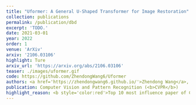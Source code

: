 ```yaml
---
title: "Uformer: A General U-Shaped Transformer for Image Restoration"
collection: publications
permalink: /publication/dbd
excerpt: 'TODO.'
date: 2021-03-01
year: 2022
order: 1
venue: 'ArXiv'
arxiv: '2106.03106'
highlight: Ture
arxiv_url: 'https://arxiv.org/abs/2106.03106'
teaser: ./images/uformer.gif
code: https://github.com/ZhendongWang6/Uformer
authors: <a href='https://zhendongwang6.github.io/'>Zhendong Wang</a>, <b>Xiaodong Cun 📮</b>, <a href='https://jianminbao.github.io/'>Jianmin Bao</a>, <a href='https://people.ucas.ac.cn/~jzliu?language=en'>Jianzhuang Liu</a>, <a href='http://staff.ustc.edu.cn/~zhwg/'>Wengang Zhou</a>, <a href='http://staff.ustc.edu.cn/~zhwg/'>Houqiang Li</a>
publication: Computer Vision and Pattern Recognition (<b>CVPR</b>)
highlight_reason: <b style='color:red'>Top 10 most influence paper of CVPR 2022 (<a href='https://www.paperdigest.org/2023/04/most-influential-cvpr-papers-2023-04/'>paperdigest.org</a>).</b>
---
```

